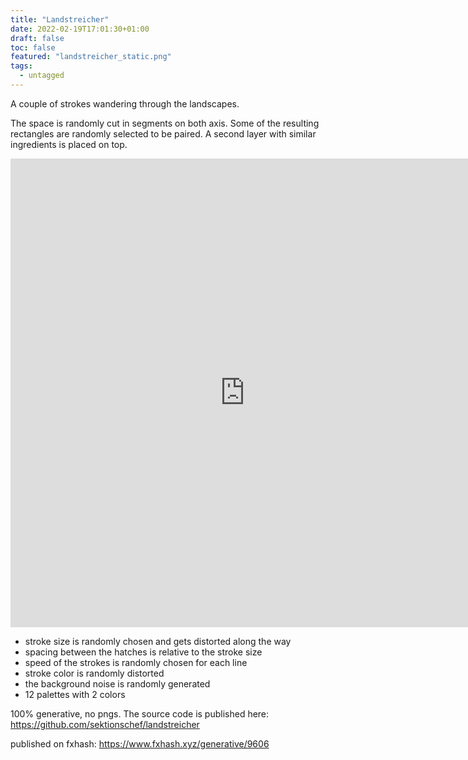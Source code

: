 ```yaml
---
title: "Landstreicher"
date: 2022-02-19T17:01:30+01:00
draft: false
toc: false
featured: "landstreicher_static.png" 
tags:
  - untagged
---
```


A couple of strokes wandering through the landscapes.

The space is randomly cut in segments on both axis. Some of the resulting rectangles are randomly selected to be paired. A second layer with similar ingredients is placed on top.

<div     style={background-color: #FFFFFF !important;}>
<iframe 
    title="Landstreicher"
    width="750"
    height="750"
    frameborder="0"
    cellspacing="0"
src="https://ipfs.io/ipfs/QmNNQiH7XdK41szDXTZNmmq3wXDUvxhXjdm3RtnxhXG4DP/?fxhash=ooyPfQGAAH74aLGJc7ms8jgHDpwSaWJ7jAKW4qsmgQnGsoXpyza"></iframe>
</div>

* stroke size is randomly chosen and gets distorted along the way
* spacing between the hatches is relative to the stroke size
* speed of the strokes is randomly chosen for each line
* stroke color is randomly distorted
* the background noise is randomly generated
* 12 palettes with 2 colors

100% generative, no pngs. The source code is published here: https://github.com/sektionschef/landstreicher

published on fxhash: https://www.fxhash.xyz/generative/9606 


